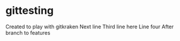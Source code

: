 # gittesting
Created to play with gitkraken
Next line
Third line here
Line four
After branch to features
